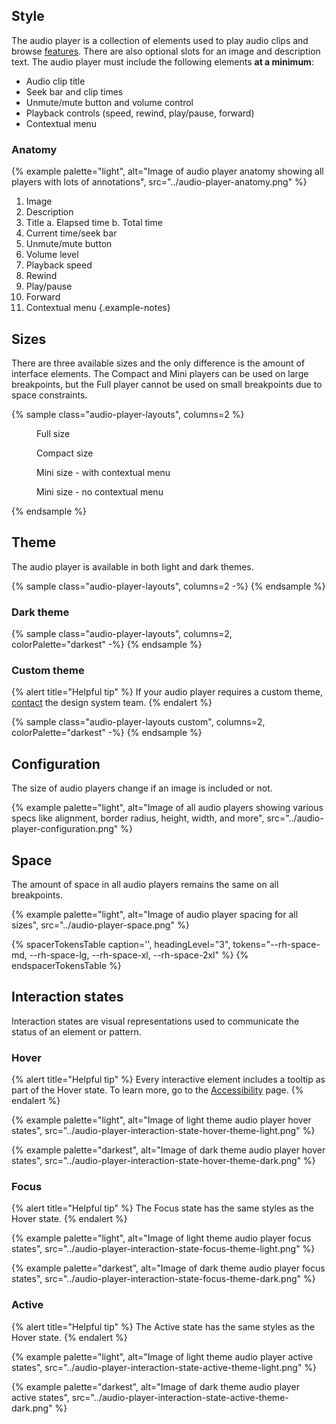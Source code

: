 <style>
.audio-player-layouts {
  & .full { grid-column: 1/-1; }
  & figure {
    padding: 0;
    margin: 0;
    display: block;
    height: max-content;
    & figcaption {
      font-size: var(--rh-font-size-body-text-sm);
      color: var(--rh-color-text-secondary-on-light);
    }
  }
  /*
   Warning:
   The following are demonstrations of using CSS variables to customize player color.
   They do not use our design token values for color.
  */
  &.custom {
    rh-audio-player {
      --rh-audio-player-background-color: #633ec5;
      --rh-audio-player-range-thumb-color: #f56d6d;
      --rh-audio-player-range-progress-color: #f56d6d;
    }
  }
}
</style>

## Style
The audio player is a collection of elements used to play audio clips and browse [features](../features). There are also optional slots for an image and description text. The audio player must include the following elements **at a minimum**:
- Audio clip title
- Seek bar and clip times
- Unmute/mute button and volume control
- Playback controls (speed, rewind, play/pause, forward)
- Contextual menu

### Anatomy
{% example palette="light",
          alt="Image of audio player anatomy showing all players with lots of annotations",
          src="../audio-player-anatomy.png" %}

1) Image
2) Description
3) Title
  a. Elapsed time
  b. Total time
5) Current time/seek bar
6) Unmute/mute button
7) Volume level
8) Playback speed
9) Rewind
10) Play/pause
11) Forward
12) Contextual menu
{.example-notes}

## Sizes
There are three available sizes and the only difference is the amount of interface elements. The Compact and Mini players can be used on large breakpoints, but the Full player cannot be used on small breakpoints due to space constraints.

{% sample class="audio-player-layouts", columns=2 %}

<figure class="full">
  <rh-audio-player lang="en-US"
                   layout="full"
                   mediaseries="Code Comments"
                   mediatitle="Challenges in solutions engineering"
                   poster="https://www.redhat.com/cms/managed-files/CLH-S7-ep1.png">
    <audio crossorigin="anonymous"
           slot="media"
           src="https://cdn.simplecast.com/audio/28d037d3-7d17-42d4-a8e2-2e00fd8b602b/episodes/bd38190e-516f-49c0-b47e-6cf663d80986/audio/dc570fd1-7a5e-41e2-b9a4-96deb346c20f/default_tc.mp3"></audio>
  </rh-audio-player>
  <figcaption>Full size</figcaption>
</figure>

<figure class="full">
  <rh-audio-player lang="en-US"
                   layout="compact"
                   mediaseries="Code Comments"
                   mediatitle="Challenges in solutions engineering"
                   poster="https://www.redhat.com/cms/managed-files/CLH-S7-ep1.png">
    <audio crossorigin="anonymous"
           slot="media"
           src="https://cdn.simplecast.com/audio/28d037d3-7d17-42d4-a8e2-2e00fd8b602b/episodes/bd38190e-516f-49c0-b47e-6cf663d80986/audio/dc570fd1-7a5e-41e2-b9a4-96deb346c20f/default_tc.mp3"></audio>
  </rh-audio-player>
  <figcaption>Compact size</figcaption>
</figure>

<figure>
  <rh-audio-player lang="en-US"
                   layout="mini"
                   mediaseries="Code Comments"
                   mediatitle="Challenges in solutions engineering"
                   poster="https://www.redhat.com/cms/managed-files/CLH-S7-ep1.png">
    <audio crossorigin="anonymous"
           slot="media"
           src="https://cdn.simplecast.com/audio/28d037d3-7d17-42d4-a8e2-2e00fd8b602b/episodes/bd38190e-516f-49c0-b47e-6cf663d80986/audio/dc570fd1-7a5e-41e2-b9a4-96deb346c20f/default_tc.mp3"></audio>
  </rh-audio-player>
  <figcaption>Mini size - with contextual menu</figcaption>
</figure>

<figure>
  <rh-audio-player lang="en-US" layout="mini">
    <audio crossorigin="anonymous"
           slot="media"
           src="https://cdn.simplecast.com/audio/28d037d3-7d17-42d4-a8e2-2e00fd8b602b/episodes/bd38190e-516f-49c0-b47e-6cf663d80986/audio/dc570fd1-7a5e-41e2-b9a4-96deb346c20f/default_tc.mp3"></audio>
  </rh-audio-player>
  <figcaption>Mini size - no contextual menu</figcaption>
</figure>

{% endsample %}

## Theme
The audio player is available in both light and dark themes.

{% sample class="audio-player-layouts",
          columns=2 -%}
<rh-audio-player class="full"
                 lang="en-US"
                 layout="full"
                 mediaseries="Code Comments"
                 mediatitle="Challenges in solutions engineering"
                 poster="https://www.redhat.com/cms/managed-files/CLH-S7-ep1.png">
  <audio crossorigin="anonymous"
         slot="media"
         src="https://cdn.simplecast.com/audio/28d037d3-7d17-42d4-a8e2-2e00fd8b602b/episodes/bd38190e-516f-49c0-b47e-6cf663d80986/audio/dc570fd1-7a5e-41e2-b9a4-96deb346c20f/default_tc.mp3"></audio>
</rh-audio-player>
<rh-audio-player class="full"
                 lang="en-US"
                 layout="compact"
                 mediaseries="Code Comments"
                 mediatitle="Challenges in solutions engineering"
                 poster="https://www.redhat.com/cms/managed-files/CLH-S7-ep1.png">
  <audio crossorigin="anonymous"
         slot="media"
         src="https://cdn.simplecast.com/audio/28d037d3-7d17-42d4-a8e2-2e00fd8b602b/episodes/bd38190e-516f-49c0-b47e-6cf663d80986/audio/dc570fd1-7a5e-41e2-b9a4-96deb346c20f/default_tc.mp3"></audio>
</rh-audio-player>
<rh-audio-player lang="en-US"
                 layout="mini"
                 mediaseries="Code Comments"
                 mediatitle="Challenges in solutions engineering"
                 poster="https://www.redhat.com/cms/managed-files/CLH-S7-ep1.png">
  <audio crossorigin="anonymous"
         slot="media"
         src="https://cdn.simplecast.com/audio/28d037d3-7d17-42d4-a8e2-2e00fd8b602b/episodes/bd38190e-516f-49c0-b47e-6cf663d80986/audio/dc570fd1-7a5e-41e2-b9a4-96deb346c20f/default_tc.mp3"></audio>
</rh-audio-player>
<rh-audio-player lang="en-US" layout="mini">
  <audio crossorigin="anonymous"
         slot="media"
         src="https://cdn.simplecast.com/audio/28d037d3-7d17-42d4-a8e2-2e00fd8b602b/episodes/bd38190e-516f-49c0-b47e-6cf663d80986/audio/dc570fd1-7a5e-41e2-b9a4-96deb346c20f/default_tc.mp3"></audio>
</rh-audio-player>{% endsample %}


### Dark theme
{% sample class="audio-player-layouts",
          columns=2,
          colorPalette="darkest" -%}
<rh-audio-player class="full"
                 lang="en-US"
                 layout="full"
                 mediaseries="Code Comments"
                 mediatitle="Challenges in solutions engineering"
                 poster="https://www.redhat.com/cms/managed-files/CLH-S7-ep1.png">
  <audio crossorigin="anonymous"
         slot="media"
         src="https://cdn.simplecast.com/audio/28d037d3-7d17-42d4-a8e2-2e00fd8b602b/episodes/bd38190e-516f-49c0-b47e-6cf663d80986/audio/dc570fd1-7a5e-41e2-b9a4-96deb346c20f/default_tc.mp3"></audio>
</rh-audio-player>
<rh-audio-player class="full"
                 lang="en-US"
                 layout="compact"
                 mediaseries="Code Comments"
                 mediatitle="Challenges in solutions engineering"
                 poster="https://www.redhat.com/cms/managed-files/CLH-S7-ep1.png">
  <audio crossorigin="anonymous"
         slot="media"
         src="https://cdn.simplecast.com/audio/28d037d3-7d17-42d4-a8e2-2e00fd8b602b/episodes/bd38190e-516f-49c0-b47e-6cf663d80986/audio/dc570fd1-7a5e-41e2-b9a4-96deb346c20f/default_tc.mp3"></audio>
</rh-audio-player>
<rh-audio-player lang="en-US"
                 layout="mini"
                 mediaseries="Code Comments"
                 mediatitle="Challenges in solutions engineering"
                 poster="https://www.redhat.com/cms/managed-files/CLH-S7-ep1.png">
  <audio crossorigin="anonymous"
         slot="media"
         src="https://cdn.simplecast.com/audio/28d037d3-7d17-42d4-a8e2-2e00fd8b602b/episodes/bd38190e-516f-49c0-b47e-6cf663d80986/audio/dc570fd1-7a5e-41e2-b9a4-96deb346c20f/default_tc.mp3"></audio>
</rh-audio-player>
<rh-audio-player lang="en-US" layout="mini">
  <audio crossorigin="anonymous"
         slot="media"
         src="https://cdn.simplecast.com/audio/28d037d3-7d17-42d4-a8e2-2e00fd8b602b/episodes/bd38190e-516f-49c0-b47e-6cf663d80986/audio/dc570fd1-7a5e-41e2-b9a4-96deb346c20f/default_tc.mp3"></audio>
</rh-audio-player>{% endsample %}


### Custom theme
{% alert title="Helpful tip" %}
If your audio player requires a custom theme, [contact](https://github.com/orgs/RedHat-UX/discussions) the design system team.
{% endalert %}

{% sample class="audio-player-layouts custom",
          columns=2,
          colorPalette="darkest" -%}
<rh-audio-player class="full"
                 lang="en-US"
                 layout="full"
                 mediaseries="Code Comments"
                 mediatitle="Challenges in solutions engineering"
                 poster="https://www.redhat.com/cms/managed-files/CLH-S7-ep1.png">
  <audio crossorigin="anonymous"
         slot="media"
         src="https://cdn.simplecast.com/audio/28d037d3-7d17-42d4-a8e2-2e00fd8b602b/episodes/bd38190e-516f-49c0-b47e-6cf663d80986/audio/dc570fd1-7a5e-41e2-b9a4-96deb346c20f/default_tc.mp3"></audio>
</rh-audio-player>
<rh-audio-player class="full"
                 lang="en-US"
                 layout="compact"
                 mediaseries="Code Comments"
                 mediatitle="Challenges in solutions engineering"
                 poster="https://www.redhat.com/cms/managed-files/CLH-S7-ep1.png">
  <audio crossorigin="anonymous"
         slot="media"
         src="https://cdn.simplecast.com/audio/28d037d3-7d17-42d4-a8e2-2e00fd8b602b/episodes/bd38190e-516f-49c0-b47e-6cf663d80986/audio/dc570fd1-7a5e-41e2-b9a4-96deb346c20f/default_tc.mp3"></audio>
</rh-audio-player>
<rh-audio-player lang="en-US"
                 layout="mini"
                 mediaseries="Code Comments"
                 mediatitle="Challenges in solutions engineering"
                 poster="https://www.redhat.com/cms/managed-files/CLH-S7-ep1.png">
  <audio crossorigin="anonymous"
         slot="media"
         src="https://cdn.simplecast.com/audio/28d037d3-7d17-42d4-a8e2-2e00fd8b602b/episodes/bd38190e-516f-49c0-b47e-6cf663d80986/audio/dc570fd1-7a5e-41e2-b9a4-96deb346c20f/default_tc.mp3"></audio>
</rh-audio-player>
<rh-audio-player lang="en-US" layout="mini">
  <audio crossorigin="anonymous"
         slot="media"
         src="https://cdn.simplecast.com/audio/28d037d3-7d17-42d4-a8e2-2e00fd8b602b/episodes/bd38190e-516f-49c0-b47e-6cf663d80986/audio/dc570fd1-7a5e-41e2-b9a4-96deb346c20f/default_tc.mp3"></audio>
</rh-audio-player>{% endsample %}

## Configuration
The size of audio players change if an image is included or not.

{% example palette="light",
          alt="Image of all audio players showing various specs like alignment, border radius, height, width, and more",
          src="../audio-player-configuration.png" %}

## Space
The amount of space in all audio players remains the same on all breakpoints.

{% example palette="light",
          alt="Image of audio player spacing for all sizes",
          src="../audio-player-space.png" %}

{% spacerTokensTable 
    caption='',
    headingLevel="3",
    tokens="--rh-space-md, --rh-space-lg, --rh-space-xl, --rh-space-2xl" %}
{% endspacerTokensTable %}


## Interaction states
Interaction states are visual representations used to communicate the status of an element or pattern.

### Hover
{% alert title="Helpful tip" %}
Every interactive element includes a tooltip as part of the Hover state. To learn more, go to the [Accessibility](../accessibility) page.
{% endalert %}

{% example palette="light",
          alt="Image of light theme audio player hover states",
          src="../audio-player-interaction-state-hover-theme-light.png" %}


{% example palette="darkest",
          alt="Image of dark theme audio player hover states",
          src="../audio-player-interaction-state-hover-theme-dark.png" %}

### Focus
{% alert title="Helpful tip" %}
The Focus state has the same styles as the Hover state.
{% endalert %}


{% example palette="light",
          alt="Image of light theme audio player focus states",
          src="../audio-player-interaction-state-focus-theme-light.png" %}

{% example palette="darkest",
          alt="Image of dark theme audio player focus states",
          src="../audio-player-interaction-state-focus-theme-dark.png" %}


### Active
{% alert title="Helpful tip" %}
The Active state has the same styles as the Hover state.
{% endalert %}


{% example palette="light",
          alt="Image of light theme audio player active states",
          src="../audio-player-interaction-state-active-theme-light.png" %}


{% example palette="darkest",
          alt="Image of dark theme audio player active states",
          src="../audio-player-interaction-state-active-theme-dark.png" %}

